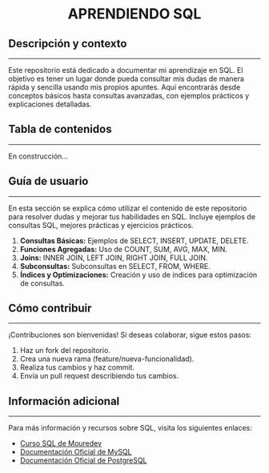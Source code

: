 <h1 align="center"> APRENDIENDO SQL</h1>

## Descripción y contexto
---
Este repositorio está dedicado a documentar mi aprendizaje en SQL. El objetivo es tener un lugar donde pueda consultar mis dudas de manera rápida y sencilla usando mis propios apuntes. Aquí encontrarás desde conceptos básicos hasta consultas avanzadas, con ejemplos prácticos y explicaciones detalladas.

## Tabla de contenidos
---
En construcción...

## Guía de usuario
---
En esta sección se explica cómo utilizar el contenido de este repositorio para resolver dudas y mejorar tus habilidades en SQL. Incluye ejemplos de consultas SQL, mejores prácticas y ejercicios prácticos.

1. **Consultas Básicas:** Ejemplos de SELECT, INSERT, UPDATE, DELETE.
2. **Funciones Agregadas:** Uso de COUNT, SUM, AVG, MAX, MIN.
3. **Joins:** INNER JOIN, LEFT JOIN, RIGHT JOIN, FULL JOIN.
4. **Subconsultas:** Subconsultas en SELECT, FROM, WHERE.
5. **Índices y Optimizaciones:** Creación y uso de índices para optimización de consultas.

## Cómo contribuir
---
¡Contribuciones son bienvenidas! Si deseas colaborar, sigue estos pasos:

1. Haz un fork del repositorio.
2. Crea una nueva rama (feature/nueva-funcionalidad).
3. Realiza tus cambios y haz commit.
4. Envía un pull request describiendo tus cambios.

## Información adicional
---
Para más información y recursos sobre SQL, visita los siguientes enlaces:

- [Curso SQL de Mouredev](https://github.com/mouredev/hello-sql)
- [Documentación Oficial de MySQL](https://dev.mysql.com/doc/)
- [Documentación Oficial de PostgreSQL](https://www.postgresql.org/docs/)

